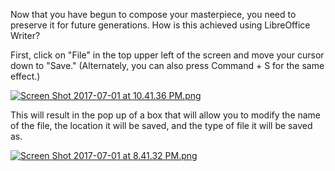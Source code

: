 Now that you have begun to compose your masterpiece, you need to preserve it for future generations.
How is this achieved using LibreOffice Writer?

First, click on "File" in the top upper left of the screen and move your cursor down to "Save." (Alternately, you can also press Command + S for the same effect.)


[![Screen Shot 2017-07-01 at 10.41.36 PM.png](https://s19.postimg.org/qpjylh3gj/Screen_Shot_2017-07-01_at_10.41.36_PM.png)](https://postimg.org/image/fd7d3ourj/)

This will result in the pop up of a box that will allow you to modify the name of the file, the location it will be saved, and the type of file it will be saved as.

[![Screen Shot 2017-07-01 at 8.41.32 PM.png](https://s19.postimg.org/8b4u3r1s3/Screen_Shot_2017-07-01_at_8.41.32_PM.png)](https://postimg.org/image/9df0maklb/)


